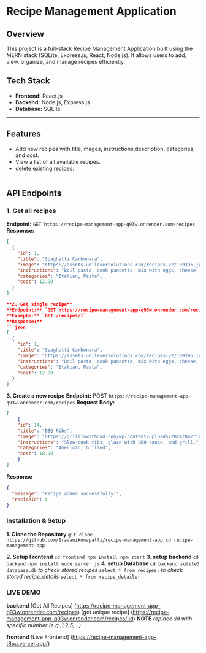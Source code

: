 # Recipe Management Application

## Overview
This project is a full-stack Recipe Management Application built using the MERN stack (SQLite, Express.js, React, Node.js). It allows users to add, view, organize, and manage recipes efficiently.

## Tech Stack
- **Frontend:** React.js
- **Backend:** Node.js, Express.js
- **Database:** SQLite

---

## Features
- Add new recipes with title,images, instructions,description, categories, and cost.
- View a list of all available recipes.
- delete existing recipes.
---

## API Endpoints

### **1. Get all recipes**
**Endpoint:** `GET https://recipe-management-app-q93w.onrender.com/recipes`  
**Response:**
```json
[
  {
    "id": 1,
    "title": "Spaghetti Carbonara",
    "image": "https://assets.unileversolutions.com/recipes-v2/109396.jpg",
    "instructions": "Boil pasta, cook pancetta, mix with eggs, cheese, and pepper.",
    "categories": "Italian, Pasta",
    "cost": 12.99
  }
]

**2. Get single recipe**
**Endpoint:** `GET https://recipe-management-app-q93w.onrender.com/recipes/:id`  
**Example:** `GET /recipes/1`
**Response:**
```json
[
  {
    "id": 1,
    "title": "Spaghetti Carbonara",
    "image": "https://assets.unileversolutions.com/recipes-v2/109396.jpg",
    "instructions": "Boil pasta, cook pancetta, mix with eggs, cheese, and pepper.",
    "categories": "Italian, Pasta",
    "cost": 12.99
  }
]
```

**3. Create a new recipe**
**Endpoint:** POST `https://recipe-management-app-q93w.onrender.com/recipes`
**Request Body:**
```json
[
    {
    "id": 14,
    "title": "BBQ Ribs",
    "image": "https://grillinwithdad.com/wp-content/uploads/2024/04/ribs-featured-500x500.jpg",
    "instructions": "Slow-cook ribs, glaze with BBQ sauce, and grill.",
    "categories": "American, Grilled",
    "cost": 18.99
    }
]
```
**Response**
```json
{
  "message": "Recipe added successfully!",
  "recipeId": 5
}
```
### **Installation & Setup**
**1. Clone the Repository**
``
git clone https://github.com/Sravanikonapalli/recipe-management-app
cd recipe-management-app
``

**2. Setup Frontend**
``
cd frontend
npm install
npm start
``
**3. setup backend**
``
cd backend
npm install
node server.js
``
**4. setup Database**
``
cd backend
sqlite3 database.db
``
*to check stored recipes*
``
select * from recipes;
``
*to check stored recipe_details*
``
select * from recipe_details;
``

### **LIVE DEMO**
**backend**
[Get All Recipes] (https://recipe-management-app-q93w.onrender.com/recipes)
[get unique recipe] (https://recipe-management-app-q93w.onrender.com/recipes/:id)
**NOTE** *replace :id with specific number (e.g.,1,2,5,...)*

**frontend**
[Live Frontend] (https://recipe-management-app-t8oa.vercel.app/)


